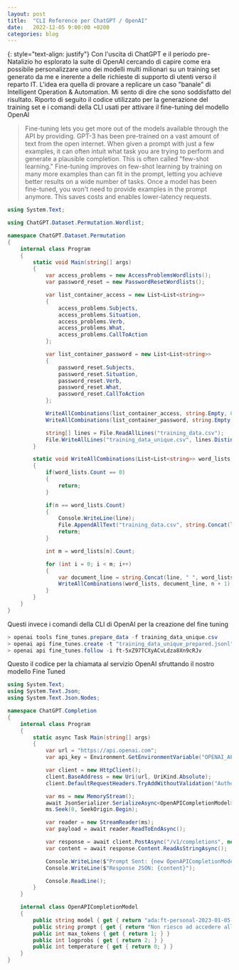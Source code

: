 ```yaml
---
layout: post
title:  "CLI Reference per ChatGPT / OpenAI"
date:   2022-12-05 9:00:00 +0200
categories: blog
---
```

{: style="text-align: justify"}
Con l'uscita di ChatGPT e il periodo pre-Natalizio ho esplorato la suite di OpenAI cercando di capire come era possibile personalizzare uno dei modelli multi milionari su un training set generato da me e inerente a delle richieste di supporto di utenti verso il reparto IT. L'idea era quella di provare a replicare un caso "banale" di Intelligent Operation & Automation. Mi sento di dire che sono soddisfatto del risultato. Riporto di seguito il codice utilizzato per la generazione del training set e i comandi della CLI usati per attivare il fine-tuning del modello OpenAI

> Fine-tuning lets you get more out of the models available through the API by providing. GPT-3 has been pre-trained on a vast amount of text from the open internet. When given a prompt with just a few examples, it can often intuit what task you are trying to perform and generate a plausible completion. This is often called "few-shot learning." Fine-tuning improves on few-shot learning by training on many more examples than can fit in the prompt, letting you achieve better results on a wide number of tasks. Once a model has been fine-tuned, you won't need to provide examples in the prompt anymore. This saves costs and enables lower-latency requests.

```csharp
using System.Text;

using ChatGPT.Dataset.Permutation.Wordlist;

namespace ChatGPT.Dataset.Permutation
{
    internal class Program
    {
        static void Main(string[] args)
        {
            var access_problems = new AccessProblemsWordlists();
            var password_reset = new PasswordResetWordlists();

            var list_container_access = new List<List<string>> 
            { 
                access_problems.Subjects, 
                access_problems.Situation, 
                access_problems.Verb, 
                access_problems.What, 
                access_problems.CallToAction 
            };

            var list_container_password = new List<List<string>> 
            { 
                password_reset.Subjects, 
                password_reset.Situation, 
                password_reset.Verb, 
                password_reset.What, 
                password_reset.CallToAction 
            };

            WriteAllCombinations(list_container_access, string.Empty, 0);
            WriteAllCombinations(list_container_password, string.Empty, 0);

            string[] lines = File.ReadAllLines("training_data.csv");
            File.WriteAllLines("training_data_unique.csv", lines.Distinct().ToArray());
        }

        static void WriteAllCombinations(List<List<string>> word_lists, string line, int n) 
        {
            if(word_lists.Count == 0)
            {
                return;
            }

            if(n == word_lists.Count)
            {
                Console.WriteLine(line);
                File.AppendAllText("training_data.csv", string.Concat(line, Environment.NewLine));
                return;
            }

            int m = word_lists[n].Count;

            for (int i = 0; i < m; i++)
            {
                var document_line = string.Concat(line, " ", word_lists.ElementAt(n).ElementAt(i).ToString()).Trim();
                WriteAllCombinations(word_lists, document_line, n + 1);
            }
        }
    }
}
```
Questi invece i comandi della CLI di OpenAI per la creazione del fine tuning
```powershell
> openai tools fine_tunes.prepare_data -f training_data_unique.csv
> openai api fine_tunes.create -t "training_data_unique_prepared.jsonl" -m ada
> openai api fine_tunes.follow -i ft-5xZ97TCXyACvLdza8Xn9cRJv
```

Questo il codice per la chiamata al servizio OpenAI sfruttando il nostro modello Fine Tuned
```csharp
using System.Text;
using System.Text.Json;
using System.Text.Json.Nodes;

namespace ChatGPT.Completion
{
    internal class Program
    {
        static async Task Main(string[] args)
        {
            var url = "https://api.openai.com";
            var api_key = Environment.GetEnvironmentVariable("OPENAI_API_KEY");

            var client = new HttpClient();
            client.BaseAddress = new Uri(url, UriKind.Absolute);
            client.DefaultRequestHeaders.TryAddWithoutValidation("Authorization", $"Bearer {api_key}");

            var ms = new MemoryStream();
            await JsonSerializer.SerializeAsync<OpenAPICompletionModel>(ms, new OpenAPICompletionModel());
            ms.Seek(0, SeekOrigin.Begin);

            var reader = new StreamReader(ms);
            var payload = await reader.ReadToEndAsync();

            var response = await client.PostAsync("/v1/completions", new StringContent(payload, Encoding.UTF8, "application/json"));
            var content = await response.Content.ReadAsStringAsync();

            Console.WriteLine($"Prompt Sent: {new OpenAPICompletionModel().prompt}\n");
            Console.WriteLine($"Response JSON: {content}");

            Console.ReadLine();
        }
    }

    internal class OpenAPICompletionModel
    {
        public string model { get { return "ada:ft-personal-2023-01-05-14-36-08"; } }
        public string prompt { get { return "Non riesco ad accedere all'applicazione perfavore controllate###"; } }
        public int max_tokens { get { return 1; } }
        public int logprobs { get { return 2; } }
        public int temperature { get { return 0; } }
    }
}
```
